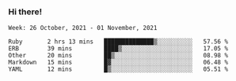 ### Hi there!

<!--START_SECTION:waka-->
```text
Week: 26 October, 2021 - 01 November, 2021

Ruby       2 hrs 13 mins   ██████████████▒░░░░░░░░░░   57.56 % 
ERB        39 mins         ████▒░░░░░░░░░░░░░░░░░░░░   17.05 % 
Other      20 mins         ██▒░░░░░░░░░░░░░░░░░░░░░░   08.98 % 
Markdown   15 mins         █▓░░░░░░░░░░░░░░░░░░░░░░░   06.48 % 
YAML       12 mins         █▒░░░░░░░░░░░░░░░░░░░░░░░   05.51 % 
```
<!--END_SECTION:waka-->
